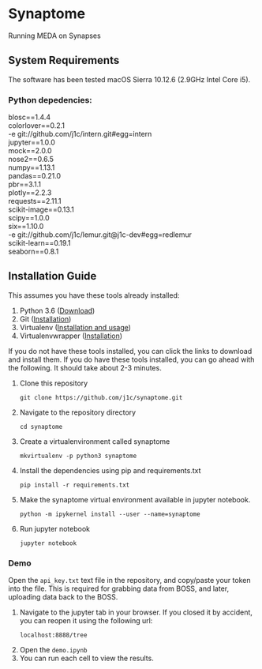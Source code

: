# Synaptome
Running MEDA on Synapses

## System Requirements
The software has been tested macOS Sierra 10.12.6 (2.9GHz Intel Core i5).

### Python depedencies:
blosc==1.4.4<br/>
colorlover==0.2.1<br/>
-e git://github.com/j1c/intern.git#egg=intern<br/>
jupyter==1.0.0<br/>
mock==2.0.0<br/>
nose2==0.6.5<br/>
numpy==1.13.1<br/>
pandas==0.21.0<br/>
pbr==3.1.1<br/>
plotly==2.2.3<br/>
requests==2.11.1<br/>
scikit-image==0.13.1<br/>
scipy==1.0.0<br/>
six==1.10.0<br/>
-e git://github.com/j1c/lemur.git@j1c-dev#egg=redlemur<br/>
scikit-learn==0.19.1<br/>
seaborn==0.8.1<br/>

## Installation Guide
This assumes you have these tools already installed:

1. Python 3.6 ([Download](https://www.python.org/downloads/))
2. Git ([Installation](https://git-scm.com/book/en/v2/Getting-Started-Installing-Git))
2. Virtualenv ([Installation and usage](https://help.dreamhost.com/hc/en-us/articles/115000695551-Installing-and-using-Python-s-virtualenv-using-Python-3))
3. Virtualenvwrapper ([Installation](http://virtualenvwrapper.readthedocs.io/en/latest/install.html))

If you do not have these tools installed, you can click the links to download and install them. If you do have these tools installed, you can go ahead with the following. It should take about 2-3 minutes.
1. Clone this repository
    ```
    git clone https://github.com/j1c/synaptome.git
    ```
2. Navigate to the repository directory
    ```
    cd synaptome
    ```
3. Create a virtualenvironment called synaptome
    ```
    mkvirtualenv -p python3 synaptome
    ```
2. Install the dependencies using pip and requirements.txt
    ```
    pip install -r requirements.txt
    ```
3. Make the synaptome virtual environment available in jupyter notebook.
    ```
    python -m ipykernel install --user --name=synaptome
    ```
4. Run jupyter notebook
    ```
    jupyter notebook
    ```

### Demo
Open the `api_key.txt` text file in the repository, and copy/paste your token into the file. This is required for grabbing data from BOSS, and later, uploading data back to the BOSS.

1. Navigate to the jupyter tab in your browser. If you closed it by accident, you can reopen it using the following url:
    ```
    localhost:8888/tree
    ```
2. Open the `demo.ipynb`
3. You can run each cell to view the results.
